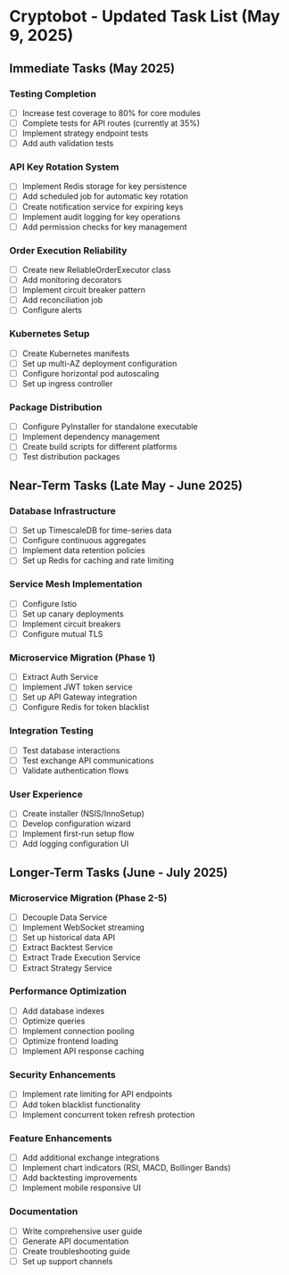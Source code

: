 # Cryptobot - Updated Task List (May 9, 2025)

## Immediate Tasks (May 2025)

### Testing Completion
- [ ] Increase test coverage to 80% for core modules
- [ ] Complete tests for API routes (currently at 35%)
- [ ] Implement strategy endpoint tests
- [ ] Add auth validation tests

### API Key Rotation System
- [ ] Implement Redis storage for key persistence
- [ ] Add scheduled job for automatic key rotation
- [ ] Create notification service for expiring keys
- [ ] Implement audit logging for key operations
- [ ] Add permission checks for key management

### Order Execution Reliability
- [ ] Create new ReliableOrderExecutor class
- [ ] Add monitoring decorators
- [ ] Implement circuit breaker pattern
- [ ] Add reconciliation job
- [ ] Configure alerts

### Kubernetes Setup
- [ ] Create Kubernetes manifests
- [ ] Set up multi-AZ deployment configuration
- [ ] Configure horizontal pod autoscaling
- [ ] Set up ingress controller

### Package Distribution
- [ ] Configure PyInstaller for standalone executable
- [ ] Implement dependency management
- [ ] Create build scripts for different platforms
- [ ] Test distribution packages

## Near-Term Tasks (Late May - June 2025)

### Database Infrastructure
- [ ] Set up TimescaleDB for time-series data
- [ ] Configure continuous aggregates
- [ ] Implement data retention policies
- [ ] Set up Redis for caching and rate limiting

### Service Mesh Implementation
- [ ] Configure Istio
- [ ] Set up canary deployments
- [ ] Implement circuit breakers
- [ ] Configure mutual TLS

### Microservice Migration (Phase 1)
- [ ] Extract Auth Service
- [ ] Implement JWT token service
- [ ] Set up API Gateway integration
- [ ] Configure Redis for token blacklist

### Integration Testing
- [ ] Test database interactions
- [ ] Test exchange API communications
- [ ] Validate authentication flows

### User Experience
- [ ] Create installer (NSIS/InnoSetup)
- [ ] Develop configuration wizard
- [ ] Implement first-run setup flow
- [ ] Add logging configuration UI

## Longer-Term Tasks (June - July 2025)

### Microservice Migration (Phase 2-5)
- [ ] Decouple Data Service
- [ ] Implement WebSocket streaming
- [ ] Set up historical data API
- [ ] Extract Backtest Service
- [ ] Extract Trade Execution Service
- [ ] Extract Strategy Service

### Performance Optimization
- [ ] Add database indexes
- [ ] Optimize queries
- [ ] Implement connection pooling
- [ ] Optimize frontend loading
- [ ] Implement API response caching

### Security Enhancements
- [ ] Implement rate limiting for API endpoints
- [ ] Add token blacklist functionality
- [ ] Implement concurrent token refresh protection

### Feature Enhancements
- [ ] Add additional exchange integrations
- [ ] Implement chart indicators (RSI, MACD, Bollinger Bands)
- [ ] Add backtesting improvements
- [ ] Implement mobile responsive UI

### Documentation
- [ ] Write comprehensive user guide
- [ ] Generate API documentation
- [ ] Create troubleshooting guide
- [ ] Set up support channels